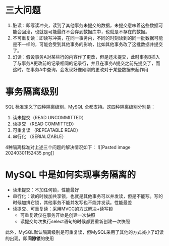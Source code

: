 # 三大问题
1. 脏读：即写读冲突，读到了其他事务未提交的数据，未提交意味着这些数据可能会回滚，也就是可能最终不会存到数据库中，也就是不存在的数据。
2. 不可重复读：即读写冲突，在同一事务内，不同的时刻读到的同一批数据可能是不一样的，可能会受到其他事务的影响，比如其他事务改了这批数据并提交了。
3. 幻读：假设事务A对某些行的内容作了更改，但是还未提交，此时事务B插入了与事务A更改前的记录相同的记录行，并且在事务A提交之前先提交了，而这时，在事务A中查询，会发现好像刚刚的更改对于某些数据未起作用

# 事务隔离级别
SQL 标准定义了四种隔离级别，MySQL 全都支持。这四种隔离级别分别是：
1. 读未提交（READ UNCOMMITTED）
2. 读提交 （READ COMMITTED）
3. 可重复读 （REPEATABLE READ）
4. 串行化 （SERIALIZABLE）

4种隔离标准对上述三个问题的解决情况如下：
![[Pasted image 20240301152435.png]]

# MySQL 中是如何实现事务隔离的
- 读未提交：不加任何锁，性能最好
- 串行化：读的时候加共享锁，也就是其他事务可以并发读，但是不能写。写的时候加排它锁，其他事务不能并发写也不能并发读。性能最差
- 读提交、可重复读：采用MVCC的方式解决+读写锁
	- 可重复读仅在事务开始是创建一次快照
	- 读提交每次执行select语句的时候都要重新创建一次快照

此外，MySQL默认隔离级别是可重复读，但MySQL采用了其他的方式减小了幻读的出现，即**间隙锁**的使用
